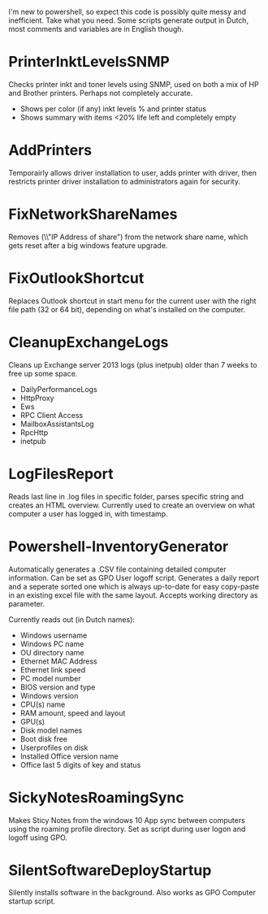I'm new to powershell, so expect this code is possibly quite messy and inefficient. Take what you need.
Some scripts generate output in Dutch, most comments and variables are in English though.

# PrinterInktLevelsSNMP

Checks printer inkt and toner levels using SNMP, used on both a mix of HP and Brother printers. Perhaps not completely accurate.
- Shows per color (if any) inkt levels % and printer status
- Shows summary with items <20% life left and completely empty

# AddPrinters

Temporairly allows driver installation to user, adds printer with driver, then restricts printer driver installation to administrators again for security.

# FixNetworkShareNames

Removes (\\\\"IP Address of share") from the network share name, which gets reset after a big windows feature upgrade.

# FixOutlookShortcut

Replaces Outlook shortcut in start menu for the current user with the right file path (32 or 64 bit), depending on what's installed on the computer.

# CleanupExchangeLogs

Cleans up Exchange server 2013 logs (plus inetpub) older than 7 weeks to free up some space.
- DailyPerformanceLogs
- HttpProxy
- Ews
- RPC Client Access
- MailboxAssistantsLog
- RpcHttp
- inetpub

# LogFilesReport

Reads last line in .log files in specific folder, parses specific string and creates an HTML overview.
Currently used to create an overview on what computer a user has logged in, with timestamp.

# Powershell-InventoryGenerator

Automatically generates a .CSV file containing detailed computer information. Can be set as GPO User logoff script. Generates a daily report and a seperate sorted one which is always up-to-date for easy copy-paste in an existing excel file with the same layout. 
Accepts working directory as parameter.

Currently reads out (in Dutch names):
- Windows username
- Windows PC name
- OU directory name
- Ethernet MAC Address
- Ethernet link speed
- PC model number
- BIOS version and type
- Windows version
- CPU(s) name
- RAM amount, speed and layout
- GPU(s)
- Disk model names
- Boot disk free
- Userprofiles on disk
- Installed Office version name
- Office last 5 digits of key and status 

# SickyNotesRoamingSync

Makes Sticy Notes from the windows 10 App sync between computers using the roaming profile directory.
Set as script during user logon and logoff using GPO.

# SilentSoftwareDeployStartup

Silently installs software in the background. 
Also works as GPO Computer startup script.
